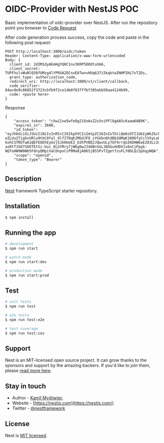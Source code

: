 # OIDC-Provider with NestJS POC

Basic implementation of oidc-provider over NestJS. After run the repository point you browser to [Code Request](http://localhost:3000/oidc/auth?code_challenge=AjUjutchD6L4yqcfJTZe7uqamDoB9dVI8v-3dLg1yr8&code_challenge_method=S256&redirect_uri=http%3A%2F%2Flocalhost%3A3000%2Fv1%2Fclient%2Fcallback&response_type=code&client_id=2dIM1dyAEmHgYQ0C1nx3KRP5DOOtuXm6&scope=openid)

After code generation process success, copy the code and paste in the following post request:

```
POST http://localhost:3000/oidc/token
Header: Content-Type: application/x-www-form-urlencoded
Body: {
  client_id: 2dIM1dyAEmHgYQ0C1nx3KRP5DOOtuXm6,
  client_secret: TUPFhzlvWuNlQ38fUMzg4lYPRXA2DCnxE6TwnvHUq637i5kqktwINHPIHi7vT2Ds,
  grant_type: authorization_code,
  redirect_uri: http://localhost:3000/v1/client/callback,
  code_verifier: 84ac0e9c06852f3723cbfb9f2ce14b0f837ffbf395ebb59aa4124b99,
  code: <paste here>
}
```

Response

```
{
	"access_token": "cXw1Ivw5wfeOg21GnAsZ2sXviPFl8gAA5cKaaw6AB9K",
	"expires_in": 3600,
	"id_token": "eyJhbGciOiJSUzI1NiIsInR5cCI6IkpXVCIsImtpZCI6InIxTGtiQm8zOTI1UmIyWkZGckt5VTNNVmV4OVQyODE3S3gwdmJpNmlfS2MifQ.eyJzdWIiOiJQYXRyaWNpbyIsImF0X2hhc2giOiItU2JlZ2t6THFKcjZ4STlRZk1PUkJ3IiwiYXVkIjoiMmRJTTFkeUFFbUhnWVEwQzFueDNLUlA1RE9PdHVYbTYiLCJleHAiOjE2OTA0MTE4MjAsImlhdCI6MTY5MDQwODIyMCwiaXNzIjoiaHR0cDovL2xvY2FsaG9zdDozMDAwIn0.btNrlfDNePhdyZewCJcT-eZLUu2TjgkvURlu9tkC0fal_9lfIT0qKJMGdJFO_sYGXbnQtdBb1HMqK1N96fyCclVXyLoDbQt-kohCSTRUfwA1QEFEOEhEyUzj5JkHUeEZ_EdtPVBQJJQwvULy7GF4rrqGIKDHW6aE2O3Lc2muvJLCMUgDMtJZc5nUM8MyfumI3Sx3K7g68OmkXZX-axRtT1hD7SOOTEtSi-Uuc_6LGYRry7jW6g6wJJ46BnSGL38GGukHDV1s6nCjPpgk-NQToHW9W0Wb5FdnyQMpiVaCOnpxCcP0Ma8jA86SjB5SPvTZgetfzuFLY0OLQi5pGqyWQA",
	"scope": "openid",
	"token_type": "Bearer"
}
```

## Description

[Nest](https://github.com/nestjs/nest) framework TypeScript starter repository.

## Installation

```bash
$ npm install
```

## Running the app

```bash
# development
$ npm run start

# watch mode
$ npm run start:dev

# production mode
$ npm run start:prod
```

## Test

```bash
# unit tests
$ npm run test

# e2e tests
$ npm run test:e2e

# test coverage
$ npm run test:cov
```

## Support

Nest is an MIT-licensed open source project. It can grow thanks to the sponsors and support by the amazing backers. If you'd like to join them, please [read more here](https://docs.nestjs.com/support).

## Stay in touch

- Author - [Kamil Myśliwiec](https://kamilmysliwiec.com)
- Website - [https://nestjs.com](https://nestjs.com/)
- Twitter - [@nestframework](https://twitter.com/nestframework)

## License

Nest is [MIT licensed](LICENSE).

```

```
